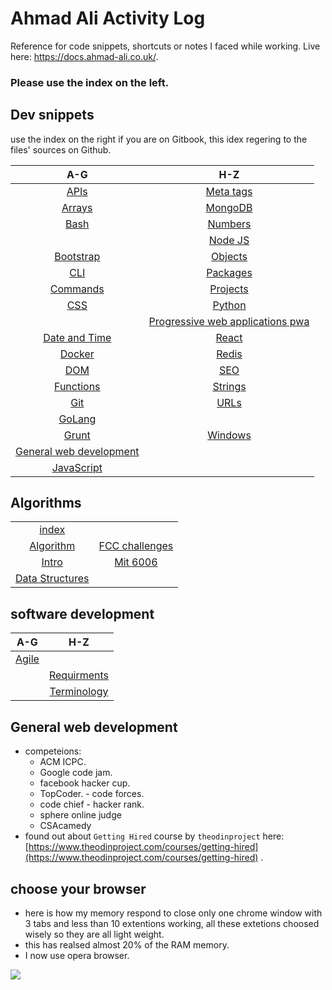 # Ahmad Ali Activity Log

Reference for code snippets, shortcuts or notes I faced while working. Live here: https://docs.ahmad-ali.co.uk/.

### Please use the index on the left.


## Dev snippets

use the index on the right if you are on Gitbook, this idex regering to the files' sources on Github.

|                                              A-G                                              |                                                     H-Z                                                     |
| :-------------------------------------------------------------------------------------------: | :---------------------------------------------------------------------------------------------------------: |
|                                 [APIs](/snippets/API-list.md)                                 |                                    [Meta tags](/master/snippets/meta.md)                                    |
|     [Arrays](https://github.com/ahmad-ali14/Activity-log/blob/master/snippets/arrays.md)      |            [MongoDB](https://github.com/ahmad-ali14/Activity-log/blob/master/snippets/mongo.md)             |
|       [Bash](https://github.com/ahmad-ali14/Activity-log/blob/master/snippets/bash.md)        |           [Numbers](https://github.com/ahmad-ali14/Activity-log/blob/master/snippets/numbers.md)            |
|                                                                                               |             [Node JS](https://github.com/ahmad-ali14/Activity-log/blob/master/snippets/node.md)             |
|  [Bootstrap](https://github.com/ahmad-ali14/Activity-log/blob/master/snippets/bootstrap.md)   |           [Objects](https://github.com/ahmad-ali14/Activity-log/blob/master/snippets/objects.md)            |
|        [CLI](https://github.com/ahmad-ali14/Activity-log/blob/master/snippets/cli.md)         |          [Packages](https://github.com/ahmad-ali14/Activity-log/blob/master/snippets/packages.md)           |
|   [Commands](https://github.com/ahmad-ali14/Activity-log/blob/master/snippets/commands.md)    |          [Projects](https://github.com/ahmad-ali14/Activity-log/blob/master/snippets/projects.md)           |
|        [CSS](https://github.com/ahmad-ali14/Activity-log/blob/master/snippets/css.md)         |            [Python](https://github.com/ahmad-ali14/Activity-log/blob/master/snippets/python.md)             |
|                                                                                               | [Progressive web applications pwa](https://github.com/ahmad-ali14/Activity-log/blob/master/snippets/pwa.md) |
| [Date and Time](https://github.com/ahmad-ali14/Activity-log/blob/master/snippets/dateTime.md) |             [React](https://github.com/ahmad-ali14/Activity-log/blob/master/snippets/react.md)              |
|     [Docker](https://github.com/ahmad-ali14/Activity-log/blob/master/snippets/docker.md)      |             [Redis](https://github.com/ahmad-ali14/Activity-log/blob/master/snippets/redis.md)              |
|        [DOM](https://github.com/ahmad-ali14/Activity-log/blob/master/snippets/dom.md)         |               [SEO](https://github.com/ahmad-ali14/Activity-log/blob/master/snippets/seo.md)                |
|  [Functions](https://github.com/ahmad-ali14/Activity-log/blob/master/snippets/functions.md)   |           [Strings](https://github.com/ahmad-ali14/Activity-log/blob/master/snippets/strings.md)            |
|        [Git](https://github.com/ahmad-ali14/Activity-log/blob/master/snippets/git.md)         |              [URLs](https://github.com/ahmad-ali14/Activity-log/blob/master/snippets/urls.md)               |
|       [GoLang](https://github.com/ahmad-ali14/Activity-log/blob/master/snippets/go.md)        |                                                                                                             |
|      [Grunt](https://github.com/ahmad-ali14/Activity-log/blob/master/snippets/grunt.md)       |           [Windows](https://github.com/ahmad-ali14/Activity-log/blob/master/snippets/windows.md)            |
|                     [General web development](./#general-web-development)                     |                                                                                                             |
|  [JavaScript](https://github.com/ahmad-ali14/Activity-log/blob/master/snippets/generalJs.md)  |                                                                                                             |

## Algorithms
|                                                                                                         |                                                                                                      |
| :-----------------------------------------------------------------------------------------------------: | :--------------------------------------------------------------------------------------------------: |
|          [index](https://github.com/ahmad-ali14/Activity-log/blob/master/algorithms/README.md)          |
|      [Algorithm](https://github.com/ahmad-ali14/Activity-log/blob/master/algorithms/algorithms.md)      | [FCC challenges](https://github.com/ahmad-ali14/Activity-log/blob/master/algorithms/freecodecamp.md) |
|     [Intro](https://github.com/ahmad-ali14/Activity-log/blob/master/algorithms/algorithmsnotes.md)      |      [Mit 6006](https://github.com/ahmad-ali14/Activity-log/blob/master/algorithms/mit6006.md)       |
| [Data Structures](https://github.com/ahmad-ali14/Activity-log/blob/master/algorithms/datastructures.md) |                                                                                                      |


## software development
|                                              A-G                                               |                                                    H-Z                                                     |
| :--------------------------------------------------------------------------------------------: | :--------------------------------------------------------------------------------------------------------: |
| [Agile](https://github.com/ahmad-ali14/Activity-log/blob/master/software_development/agile.md) |                                                                                                            |
|                                                                                                | [Requirments](https://github.com/ahmad-ali14/Activity-log/blob/master/software_development/requirments.md) |
|                                                                                                | [Terminology](https://github.com/ahmad-ali14/Activity-log/blob/master/software_development/terminology.md) |

## General web development

* competeions:
  * ACM ICPC.
  * Google code jam.
  * facebook hacker cup.
  * TopCoder. - code forces.
  * code chief - hacker rank.
  * sphere online judge
  * CSAcamedy
* found out about `Getting Hired` course by `theodinproject` here: [https://www.theodinproject.com/courses/getting-hired](https://www.theodinproject.com/courses/getting-hired) .

## choose your browser

* here is how my memory respond to close only one chrome window with 3 tabs and less than 10 extentions working, all these extetions choosed wisely so they are all light weight.
* this has realsed almost 20% of the RAM memory.
* I now use opera browser.

![](https://i.imgur.com/XUbSPc3.png)

